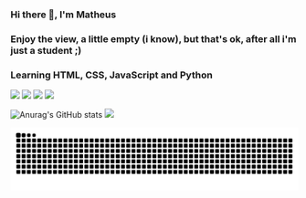 ### Hi there 👋, I'm Matheus
### Enjoy the view, a little empty (i know), but that's ok, after all i'm just a student ;)
### Learning HTML, CSS, JavaScript and Python

<link rel="stylesheet" type='text/css' href="https://cdn.jsdelivr.net/gh/devicons/devicon@latest/devicon.min.css" />

<img src="https://cdn.jsdelivr.net/gh/devicons/devicon/icons/html5/html5-plain.svg" width="30" /> <img src="https://cdn.jsdelivr.net/gh/devicons/devicon/icons/css3/css3-plain.svg" width="30" /> <img src="https://cdn.jsdelivr.net/gh/devicons/devicon/icons/javascript/javascript-plain.svg" width="30" /> <img src="https://cdn.jsdelivr.net/gh/devicons/devicon@latest/icons/python/python-plain.svg" width="30" />
          

![Anurag's GitHub stats](https://github-readme-stats.vercel.app/api?username=valeriotheus&theme=prussian&hide=stars) <img loading="lazy" height="170em" src="https://github-readme-stats.vercel.app/api/top-langs/?username=valeriotheus&layout=compact&langs_count=7&theme=prussian"/>

![Snake animation](https://github.com/valeriotheus/valeriotheus/blob/output/github-contribution-grid-snake.svg)
          

<!--
**valeriotheus/valeriotheus** is a ✨ _special_ ✨ repository because its `README.md` (this file) appears on your GitHub profile.

Here are some ideas to get you started:

- 🔭 I’m currently working on ...
- 🌱 I’m currently learning ...
- 👯 I’m looking to collaborate on ...
- 🤔 I’m looking for help with ...
- 💬 Ask me about ...
- 📫 How to reach me: ...
- 😄 Pronouns: ...
- ⚡ Fun fact: ...
-->
